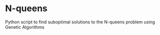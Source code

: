 # N-queens
Python script to find suboptimal solutions to the N-queens problem using Genetic Algorithms
